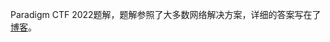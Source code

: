 Paradigm CTF 2022题解，题解参照了大多数网络解决方案，详细的答案写在了[博客](https://www.levi104.com/categories/14-Paradigm-CTF-2022/)。























